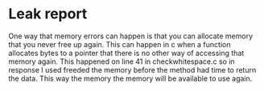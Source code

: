 # Leak report

 One way that memory errors can happen is that you can allocate memory that you never free up again. 
 This can happen in c when a function allocates bytes to a pointer that there is no other way of accessing that memory again.
 This happened on line 41 in checkwhitespace.c so in response I used freeded the memory before the method had time to return the data. 
 This way the memory the memory will be available to use again.  
